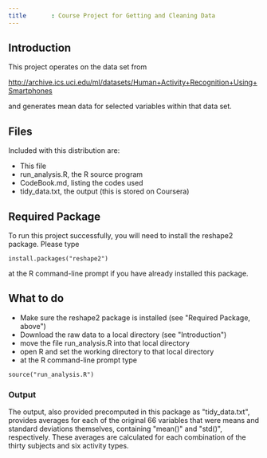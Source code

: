```yaml
---
title       : Course Project for Getting and Cleaning Data
---
```


## Introduction

This project operates on the data set from

http://archive.ics.uci.edu/ml/datasets/Human+Activity+Recognition+Using+Smartphones 

and generates mean data for selected variables within that data set.

## Files

Included with this distribution are:

- This file
- run_analysis.R, the R source program
- CodeBook.md, listing the codes used
- tidy_data.txt, the output (this is stored on Coursera)

## Required Package

To run this project successfully, you will need to install the reshape2 package.  Please type
```
install.packages("reshape2")
```
at the R command-line prompt if you have already installed this package.

## What to do
- Make sure the reshape2 package is installed (see "Required Package, above")
- Download the raw data to a local directory (see "Introduction")
- move the file run_analysis.R into that local directory
- open R and set the working directory to that local directory
- at the R command-line prompt type
```
source("run_analysis.R")
```

### Output
The output, also provided precomputed in this package as "tidy_data.txt", provides averages for each of the original 66 variables that were means and standard deviations themselves, containing "mean()" and "std()", respectively.  These averages are calculated for each combination of the thirty subjects and six activity types.